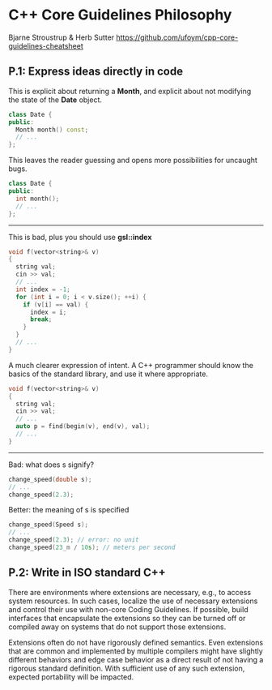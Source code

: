 # C++ Core Guidelines Philosophy
Bjarne Stroustrup & Herb Sutter
https://github.com/ufoym/cpp-core-guidelines-cheatsheet

## P.1: Express ideas directly in code
This is explicit about returning a **Month**, and explicit about not modifying the state of the **Date** object.
```c++
class Date {
public:
  Month month() const;
  // ...
};
```
This leaves the reader guessing and opens more possibilities for uncaught bugs.
```c++
class Date {
public:
  int month();
  // ...
};
```
---

This is bad, plus you should use **gsl::index**
```c++
void f(vector<string>& v)
{
  string val;
  cin >> val;
  // ...
  int index = -1;
  for (int i = 0; i < v.size(); ++i) {
    if (v[i] == val) {
      index = i;
      break;
    }
  }
  // ...
}
```

A much clearer expression of intent. A C++ programmer should know the basics of the standard library, and use it where appropriate.

```c++
void f(vector<string>& v)
{
  string val;
  cin >> val;
  // ...
  auto p = find(begin(v), end(v), val);
  // ...
}
```
---

Bad: what does s signify?

```c++
change_speed(double s);
// ...
change_speed(2.3);
```

Better: the meaning of s is specified
```c++
change_speed(Speed s);
// ...
change_speed(2.3); // error: no unit
change_speed(23_m / 10s); // meters per second
```

## P.2: Write in ISO standard C++

There are environments where extensions are necessary, e.g., to access system resources. In such cases, localize the use of necessary extensions and control their use with non-core Coding Guidelines. If possible, build interfaces that encapsulate the extensions so they can be turned off or compiled away on systems that do not support those extensions.

Extensions often do not have rigorously defined semantics. Even extensions that are common and implemented by multiple compilers might have slightly different behaviors and edge case behavior as a direct result of not having a rigorous standard definition. With sufficient use of any such extension, expected portability will be impacted.
